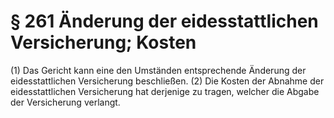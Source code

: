 # § 261 Änderung der eidesstattlichen Versicherung; Kosten
(1) Das Gericht kann eine den Umständen entsprechende Änderung der eidesstattlichen Versicherung beschließen.
(2) Die Kosten der Abnahme der eidesstattlichen Versicherung hat derjenige zu tragen, welcher die Abgabe der Versicherung verlangt.